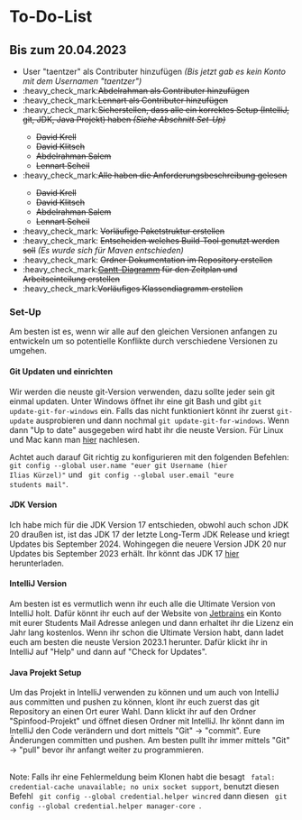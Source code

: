 <h1> To-Do-List </h1>

<h2> Bis zum 20.04.2023 </h2>

<ul>
	<li> User "taentzer" als Contributer hinzufügen <i>(Bis jetzt gab es kein Konto mit dem Usernamen "taentzer")</i></li>
	<li> :heavy_check_mark:<del>Abdelrahman als Contributer hinzufügen</del></li>
	<li> :heavy_check_mark:<del>Lennart als Contributer hinzufügen</del></li>
	<li> :heavy_check_mark:<del>Sicherstellen, dass alle ein korrektes Setup (IntelliJ, git, JDK, Java Projekt) haben <i>(Siehe Abschnitt <a name="Set-Up">Set-Up</a>)</i></del></li>
	<ul>
		<li> <del>David Krell</del> </li>
		<li> <del>David Klitsch </del> </li>
		<li> <del>Abdelrahman Salem</del> </li>
		<li> <del>Lennart Scheil<del> </li>
	</ul>
	<li>:heavy_check_mark:<del>Alle haben die Anforderungsbeschreibung gelesen</del></li>
	<ul>
		<li> <del>David Krell</del> </li>
		<li> <del>David Klitsch </del></li>
		<li> <del>Abdelrahman Salem</del> </li>
		<li> <del>Lennart Scheil<del> </li>
	</ul>
	<li> :heavy_check_mark: <del>Vorläufige Paketstruktur erstellen</del> </li>
	<li> :heavy_check_mark: <del> Entscheiden welches Build-Tool genutzt werden soll</del> <i> (Es wurde sich für Maven entschieden)</i></li>
	<li> :heavy_check_mark: <del> Ordner Dokumentation im Repository erstellen</del> </li>
	<li> :heavy_check_mark:<del><a href="https://de.wikipedia.org/wiki/Gantt-Diagramm">Gantt-Diagramm</a> für den Zeitplan und Arbeitseinteilung erstellen </del></li>
	<li> :heavy_check_mark:<del>Vorläufiges Klassendiagramm erstellen </del></li>
	</ul>
<h3>Set-Up</h3>
<p>Am besten ist es, wenn wir alle auf den gleichen Versionen anfangen zu entwickeln um so potentielle Konflikte durch verschiedene Versionen zu umgehen.</p>
<h4>Git Updaten und einrichten </h4>
Wir werden die neuste git-Version verwenden, dazu sollte jeder sein git einmal updaten.
Unter Windows öffnet ihr eine git Bash und gibt <code>git update-git-for-windows</code> ein.  Falls das nicht funktioniert könnt ihr zuerst <code>git-update</code> ausprobieren und dann nochmal <code>git update-git-for-windows</code>. Wenn dann "Up to date" ausgegeben wird habt ihr die neuste Version.
Für Linux und Mac kann man <a href="https://phoenixnap.com/kb/how-to-update-git">hier</a> nachlesen.

Achtet auch darauf Git richtig zu konfigurieren mit den folgenden Befehlen: <code> git config --global user.name "euer git Username (hier Ilias Kürzel)"</code> und <code> git config --global user.email "eure students mail"</code>.
<h4>JDK Version</h4>
Ich habe mich für die JDK Version 17 entschieden, obwohl auch schon JDK 20 draußen ist, ist das JDK 17 der letzte Long-Term JDK Release und kriegt Updates bis September 2024. Wohingegen die neuere Version JDK 20 nur Updates bis September 2023 erhält. Ihr könnt das JDK 17 <a href="https://www.oracle.com/java/technologies/downloads/#jdk17-windows">hier</a> herunterladen.
<h4>IntelliJ Version</h4>
Am besten ist es vermutlich wenn ihr euch alle die Ultimate Version von IntelliJ holt. Dafür könnt ihr euch auf der Website von <a href="https://jetbrains.com">Jetbrains</a> ein Konto mit eurer Students Mail Adresse anlegen und dann erhaltet ihr die Lizenz ein Jahr lang kostenlos. Wenn ihr schon die Ultimate Version habt, dann ladet euch am besten die neuste Version 2023.1 herunter. Dafür klickt ihr in IntelliJ auf "Help" und dann auf "Check for Updates".
<h4>Java Projekt Setup</h4>
Um das Projekt in IntelliJ verwenden zu können und um auch von IntelliJ aus committen und pushen zu können, klont ihr euch zuerst das git Repository an einen Ort eurer Wahl. Dann klickt ihr auf den Ordner "Spinfood-Projekt" und öffnet diesen Ordner mit IntelliJ.
Ihr könnt dann im IntelliJ den Code verändern und dort mittels "Git" -> "commit". Eure Änderungen committen und pushen. Am besten pullt ihr immer mittels "Git" -> "pull" bevor ihr anfangt weiter zu programmieren.
<br>
<br>
<p>Note: Falls ihr eine Fehlermeldung beim Klonen habt die besagt <code> fatal: credential-cache unavailable; no unix socket support</code>, benutzt diesen Befehl <code> git config --global credential.helper wincred</code> dann diesen <code> git config --global credential.helper manager-core </code>.</p>
